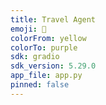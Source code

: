 ```yaml
---
title: Travel Agent
emoji: 💬
colorFrom: yellow
colorTo: purple
sdk: gradio
sdk_version: 5.29.0
app_file: app.py
pinned: false
---
```

